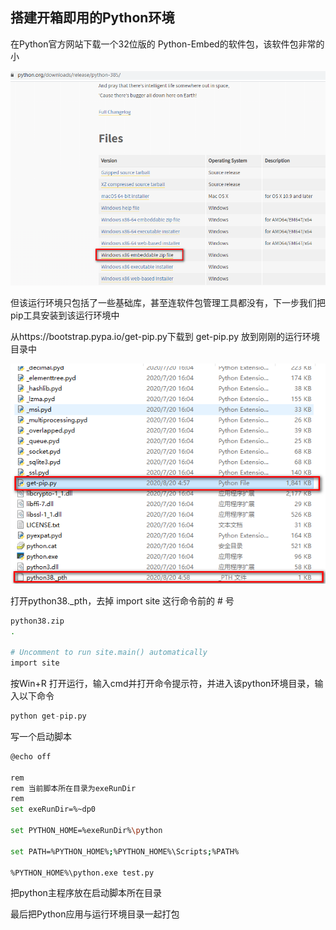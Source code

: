 ## 搭建开箱即用的Python环境

在Python官方网站下载一个32位版的 Python-Embed的软件包，该软件包非常的小

![image-20200820054619557](screenshot\download.png)



但该运行环境只包括了一些基础库，甚至连软件包管理工具都没有，下一步我们把pip工具安装到该运行环境中

从https://bootstrap.pypa.io/get-pip.py下载到 get-pip.py 放到刚刚的运行环境目录中

![image-20200820054804010](screenshot\python.png)

打开python38._pth，去掉 import site 这行命令前的 # 号

``` bash
python38.zip
.

# Uncomment to run site.main() automatically
import site
```



按Win+R 打开运行，输入cmd并打开命令提示符，并进入该python环境目录，输入以下命令

``` python
python get-pip.py
```

写一个启动脚本

``` bash
@echo off

rem
rem 当前脚本所在目录为exeRunDir
rem
set exeRunDir=%~dp0

set PYTHON_HOME=%exeRunDir%\python

set PATH=%PYTHON_HOME%;%PYTHON_HOME%\Scripts;%PATH%

%PYTHON_HOME%\python.exe test.py
```

把python主程序放在启动脚本所在目录

最后把Python应用与运行环境目录一起打包